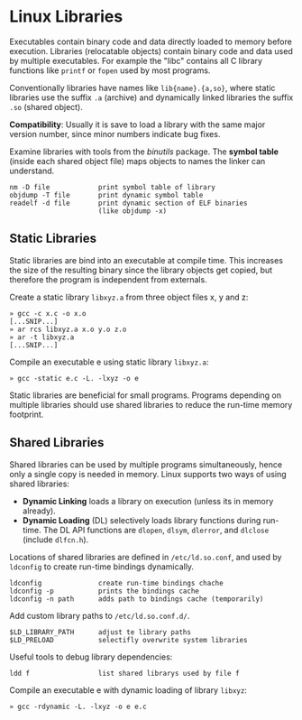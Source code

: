 
# Linux Libraries

Executables contain binary code and data directly loaded to 
memory before execution. Libraries (relocatable objects) contain
binary code and data used by multiple executables. For example
the "libc" contains all C library functions like `printf` or 
`fopen` used by most programs. 

Conventionally libraries have names like `lib{name}.{a,so}`, 
where static libraries use the suffix `.a` (archive) and 
dynamically linked libraries the suffix `.so` (shared object).

**Compatibility**: Usually it is save to load a library with
the same major version number, since minor numbers indicate 
bug fixes.

Examine libraries with tools from the _binutils_ package.
The **symbol table** (inside each shared object file) maps 
objects to names the linker can understand.

    nm -D file            print symbol table of library
    objdump -T file       print dynamic symbol table
    readelf -d file       print dynamic section of ELF binaries 
                          (like objdump -x)

## Static Libraries

Static libraries are bind into an executable at compile time.
This increases the size of the resulting binary since the 
library objects get copied, but therefore the program is
independent from externals.

Create a static library `libxyz.a` from three object files x, y and z:

    » gcc -c x.c -o x.o
    [...SNIP...]
    » ar rcs libxyz.a x.o y.o z.o
    » ar -t libxyz.a
    [...SNIP...]

Compile an executable e using static library `libxyz.a`:

    » gcc -static e.c -L. -lxyz -o e

Static libraries are beneficial for small programs. Programs
depending on multiple libraries should use shared libraries
to reduce the run-time memory footprint. 

## Shared Libraries

Shared libraries can be used by multiple programs simultaneously,
hence only a single copy is needed in memory. Linux supports 
two ways of using shared libraries:

- **Dynamic Linking** loads a library on execution (unless its 
in memory already).
- **Dynamic Loading** (DL) selectively loads library functions during 
run-time. The DL API functions are `dlopen`, `dlsym`, `dlerror`, and
`dlclose` (include `dlfcn.h`).

Locations of shared libraries are defined in `/etc/ld.so.conf`,
and used by `ldconfig` to create run-time bindings dynamically.

    ldconfig              create run-time bindings chache
    ldconfig -p           prints the bindings cache
    ldconfig -n path      adds path to bindings cache (temporarily)

Add custom library paths to `/etc/ld.so.conf.d/`. 

    $LD_LIBRARY_PATH      adjust te library paths 
    $LD_PRELOAD           selectifly overwrite system libraries

Useful tools to debug library dependencies:

    ldd f                 list shared librarys used by file f

Compile an executable e with dynamic loading of library `libxyz`:

    » gcc -rdynamic -L. -lxyz -o e e.c


